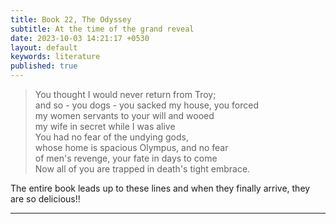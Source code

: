 ```yaml
---
title: Book 22, The Odyssey 
subtitle: At the time of the grand reveal
date: 2023-10-03 14:21:17 +0530
layout: default
keywords: literature
published: true
---
```


> You thought I would never return from Troy;  
> and so - you dogs - you sacked my house, you forced  
> my women servants to your will and wooed  
> my wife in secret while I was alive  
> You had no fear of the undying gods,  
> whose home is spacious Olympus, and no fear  
> of men's revenge, your fate in days to come  
> Now all of you are trapped in death's tight embrace.

The entire book leads up to these lines and when they finally arrive, they are so delicious!!

---
